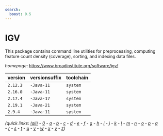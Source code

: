 ```yaml
---
search:
  boost: 0.5
---
```

# IGV

This package contains command line utilities for  preprocessing, computing feature count density (coverage),  sorting, and  indexing data files.

*homepage*: <https://www.broadinstitute.org/software/igv/>

version | versionsuffix | toolchain
--------|---------------|----------
``2.12.3`` | ``-Java-11`` | ``system``
``2.16.0`` | ``-Java-11`` | ``system``
``2.17.4`` | ``-Java-17`` | ``system``
``2.19.1`` | ``-Java-21`` | ``system``
``2.9.4`` | ``-Java-11`` | ``system``


*(quick links: [(all)](../index.md) - [0](../0/index.md) - [a](../a/index.md) - [b](../b/index.md) - [c](../c/index.md) - [d](../d/index.md) - [e](../e/index.md) - [f](../f/index.md) - [g](../g/index.md) - [h](../h/index.md) - [i](../i/index.md) - [j](../j/index.md) - [k](../k/index.md) - [l](../l/index.md) - [m](../m/index.md) - [n](../n/index.md) - [o](../o/index.md) - [p](../p/index.md) - [q](../q/index.md) - [r](../r/index.md) - [s](../s/index.md) - [t](../t/index.md) - [u](../u/index.md) - [v](../v/index.md) - [w](../w/index.md) - [x](../x/index.md) - [y](../y/index.md) - [z](../z/index.md))*

